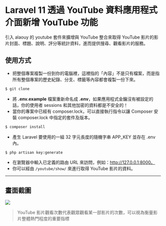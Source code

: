 # Laravel 11 透過 YouTube 資料應用程式介面新增 YouTube 功能

引入 alaouy 的 youtube 套件來擴增與 YouTube 整合來取得 YouTube 影片的影片封面、標題、說明、評分等統計資料，進而提供搜尋、觀看影片的服務。

## 使用方式
- 把整個專案複製一份到你的電腦裡，這裡指的「內容」不是只有檔案，而是指所有整個專案的歷史紀錄、分支、標籤等內容都會複製一份下來。
```sh
$ git clone
```
- 將 __.env.example__ 檔案重新命名成 __.env__，如果應用程式金鑰沒有被設定的話，你的使用者 sessions 和其他加密的資料都是不安全的！
- 當你的專案中已經有 composer.lock，可以直接執行指令以讓 Composer 安裝 composer.lock 中指定的套件及版本。
```sh
$ composer install
```
- 產生 Laravel 要使用的一組 32 字元長度的隨機字串 APP_KEY 並存在 .env 內。
```sh
$ php artisan key:generate
```
- 在瀏覽器中輸入已定義的路由 URL 來訪問，例如：http://127.0.0.1:8000。
- 你可以經由 `/youtube/show/` 來進行取得 YouTube 影片的資料。

----
## 畫面截圖
![](https://i.imgur.com/XsH5jTE.png)
> YouTube 影片觀看次數代表觀眾觀看某一部影片的次數，可以視為衡量影片整體熱門程度的重要指標
